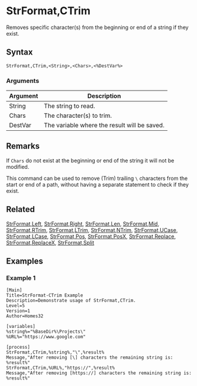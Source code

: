 # StrFormat,CTrim

Removes specific character(s) from the beginning or end of a string if they exist.

## Syntax

```pebakery
StrFormat,CTrim,<String>,<Chars>,<%DestVar%>
```

### Arguments

| Argument | Description |
| --- | --- |
| String | The string to read. |
| Chars | The character(s) to trim. |
| DestVar | The variable where the result will be saved. |

## Remarks

If `Chars` do not exist at the beginning or end of the string it will not be modified.

This command can be used to remove (Trim) trailing `\` characters from the start or end of a path, without having a separate statement to check if they exist.

## Related

[StrFormat,Left](./Left.md), [StrFormat,Right](./Right.md), [StrFormat,Len](./Len.md), [StrFormat,Mid](./Mid.md), [StrFormat,RTrim](./RTrim.md), [StrFormat,LTrim](./LTrim.md), [StrFormat,NTrim](./NTrim.md), [StrFormat,UCase](./UCase.md), [StrFormat,LCase](./LCase.md), [StrFormat,Pos](./Pos.md), [StrFormat,PosX](./PosX.md), [StrFormat,Replace](./Replace.md), [StrFormat,ReplaceX](./ReplaceX.md), [StrFormat,Split](./Split)

## Examples

### Example 1

```pebakery
[Main]
Title=StrFormat-CTrim Example
Description=Demonstrate usage of StrFormat,CTrim.
Level=5
Version=1
Author=Homes32

[variables]
%string%="%BaseDir%\Projects\"
%URL%="https://www.google.com"

[process]
StrFormat,CTrim,%string%,"\",%result%
Message,"After removing [\] characters the remaining string is: %result%"
StrFormat,CTrim,%URL%,"https://",%result%
Message,"After removing [https://] characters the remaining string is: %result%"
```